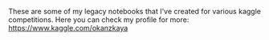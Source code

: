 These are some of my legacy notebooks that I've created for various kaggle competitions.
Here you can check my profile for more: https://www.kaggle.com/okanzkaya
